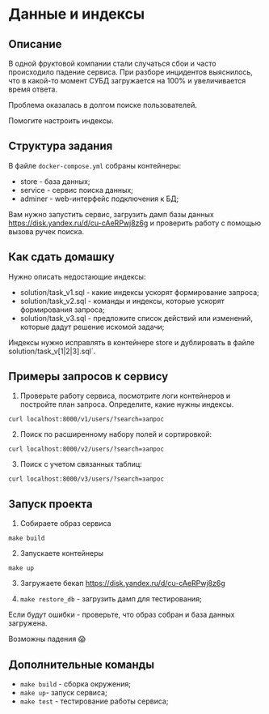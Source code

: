 # Данные и индексы

## Описание

В одной фруктовой компании стали случаться сбои и часто происходило падение сервиса. При разборе инцидентов выяснилось, что в какой-то момент СУБД загружается на 100% и увеличивается время ответа. 

Проблема оказалась в долгом поиске пользователей.

Помогите настроить индексы.

## Структура задания

В файле `docker-compose.yml` собраны контейнеры:

- store - база данных;
- service - сервис поиска данных;
- adminer - web-интерфейс подключения к БД;

Вам нужно запустить сервис, загрузить дамп базы данных https://disk.yandex.ru/d/cu-cAeRPwj8z6g и проверить работу с помощью вызова ручек поиска.

## Как сдать домашку 

Нужно описать недостающие индексы:

- solution/task_v1.sql - какие индексы ускорят формирование запроса;
- solution/task_v2.sql - команды и индексы, которые ускорят формирования запроса;
- solution/task_v3.sql - предложите список действий или изменений, которые дадут решение искомой задачи;

Индексы нужно исправлять в контейнере store и дублировать в файле solution/task_v[1|2|3].sql`.

## Примеры запросов к сервису

1. Проверьте работу сервиса, посмотрите логи контейнеров и постройте план запроса. Определите, какие нужны индексы.

`curl localhost:8000/v1/users/?search=запрос`

2. Поиск по расширенному набору полей и сортировкой:

`curl localhost:8000/v2/users/?search=запрос`

3. Поиск с учетом связанных таблиц:

`curl localhost:8000/v3/users/?search=запрос`


## Запуск проекта

1. Собираете образ сервиса

`make build`

2. Запускаете контейнеры

`make up`

3. Загружаете бекап https://disk.yandex.ru/d/cu-cAeRPwj8z6g

4. `make restore_db` - загрузить дамп для тестирования;

Если будут ошибки - проверьте, что образ собран и база данных загружена.

Возможны падения 😱

## Дополнительные команды

- `make build` - сборка окружения;
- `make up`- запуск сервиса;
- `make test` - тестирование работы сервиса;
